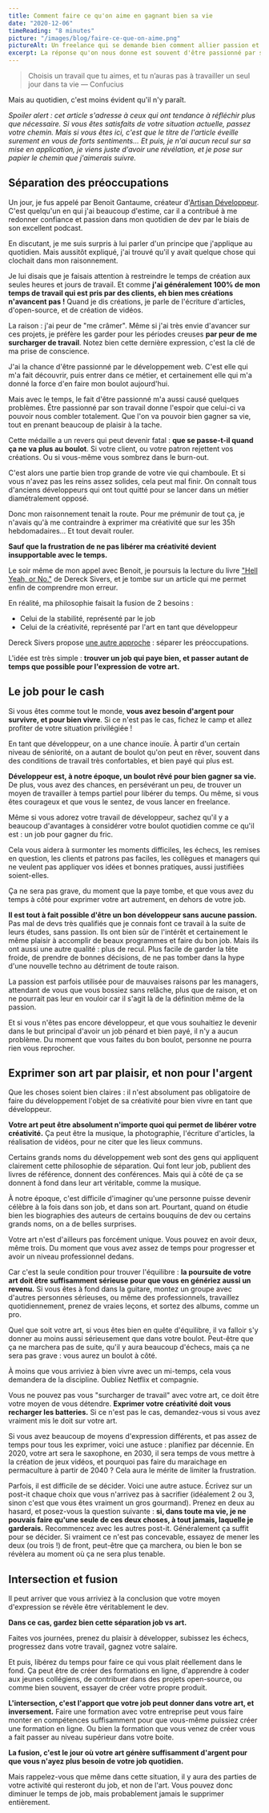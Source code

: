 ```yaml
---
title: Comment faire ce qu'on aime en gagnant bien sa vie
date: "2020-12-06"
timeReading: "8 minutes"
picture: "/images/blog/faire-ce-que-on-aime.png"
pictureAlt: Un freelance qui se demande bien comment allier passion et travail... Illustration [Mickaël Merley](https://mickaelmerley.com/)
excerpt: La réponse qu'on nous donne est souvent d'être passionné par son boulot. Je propose une autre approche.
---
```


> Choisis un travail que tu aimes, et tu n’auras pas à travailler un seul jour dans ta vie — Confucius

Mais au quotidien, c'est moins évident qu'il n'y paraît.

_Spoiler alert : cet article s'adresse à ceux qui ont tendance à réfléchir plus que nécessaire. Si vous êtes satisfaits de votre situation actuelle, passez votre chemin. Mais si vous êtes ici, c'est que le titre de l'article éveille surement en vous de forts sentiments... Et puis, je n'ai aucun recul sur sa mise en application, je viens juste d'avoir une révélation, et je pose sur papier le chemin que j'aimerais suivre._

## Séparation des préoccupations

Un jour, je fus appelé par Benoit Gantaume, créateur d'[Artisan Développeur](https://artisandeveloppeur.fr). C'est quelqu'un en qui j'ai beaucoup d'estime, car il a contribué à me redonner confiance et passion dans mon quotidien de dev par le biais de son excellent podcast.

En discutant, je me suis surpris à lui parler d'un principe que j'applique au quotidien. Mais aussitôt expliqué, j'ai trouvé qu'il y avait quelque chose qui clochait dans mon raisonnement.

Je lui disais que je faisais attention à restreindre le temps de création aux seules heures et jours de travail. Et comme **j'ai généralement 100% de mon temps de travail qui est pris par des clients, eh bien mes créations n'avancent pas !** Quand je dis créations, je parle de l'écriture d'articles, d'open-source, et de création de vidéos.

La raison : j'ai peur de "me crâmer". Même si j'ai très envie d'avancer sur ces projets, je préfère les garder pour les périodes creuses **par peur de me surcharger de travail**. Notez bien cette dernière expression, c'est la clé de ma prise de conscience.

J'ai la chance d'être passionné par le développement web. C'est elle qui m'a fait découvrir, puis entrer dans ce métier, et certainement elle qui m'a donné la force d'en faire mon boulot aujourd'hui.

Mais avec le temps, le fait d'être passionné m'a aussi causé quelques problèmes. Être passionné par son travail donne l'espoir que celui-ci va pouvoir nous combler totalement. Que l'on va pouvoir bien gagner sa vie, tout en prenant beaucoup de plaisir à la tache.

Cette médaille a un revers qui peut devenir fatal : **que se passe-t-il quand ça ne va plus au boulot**. Si votre client, ou votre patron rejettent vos créations. Ou si vous-même vous sombrez dans le burn-out.

C'est alors une partie bien trop grande de votre vie qui chamboule. Et si vous n'avez pas les reins assez solides, cela peut mal finir. On connaît tous d'anciens développeurs qui ont tout quitté pour se lancer dans un métier diamétralement opposé.

Donc mon raisonnement tenait la route. Pour me prémunir de tout ça, je n'avais qu'à me contraindre à exprimer ma créativité que sur les 35h hebdomadaires... Et tout devait rouler.

**Sauf que la frustration de ne pas libérer ma créativité devient insupportable avec le temps.**

Le soir même de mon appel avec Benoit, je poursuis la lecture du livre ["Hell Yeah, or No."](https://sive.rs/n) de Dereck Sivers, et je tombe sur un article qui me permet enfin de comprendre mon erreur.

En réalité, ma philosophie faisait la fusion de 2 besoins :

- Celui de la stabilité, représenté par le job
- Celui de la créativité, représenté par l'art en tant que développeur

Dereck Sivers propose [une autre approche](https://sive.rs/balance) : séparer les préoccupations.

L'idée est très simple : **trouver un job qui paye bien, et passer autant de temps que possible pour l'expression de votre art.**

## Le job pour le cash

Si vous êtes comme tout le monde, **vous avez besoin d'argent pour survivre, et pour bien vivre**. Si ce n'est pas le cas, fichez le camp et allez profiter de votre situation privilégiée !

En tant que développeur, on a une chance inouïe. À partir d'un certain niveau de séniorité, on a autant de boulot qu'on peut en rêver, souvent dans des conditions de travail très confortables, et bien payé qui plus est.

**Développeur est, à notre époque, un boulot rêvé pour bien gagner sa vie.** De plus, vous avez des chances, en persévérant un peu, de trouver un moyen de travailler à temps partiel pour libérer du temps. Ou même, si vous êtes courageux et que vous le sentez, de vous lancer en freelance.

Même si vous adorez votre travail de développeur, sachez qu'il y a beaucoup d'avantages à considérer votre boulot quotidien comme ce qu'il est : un job pour gagner du fric.

Cela vous aidera à surmonter les moments difficiles, les échecs, les remises en question, les clients et patrons pas faciles, les collègues et managers qui ne veulent pas appliquer vos idées et bonnes pratiques, aussi justifiées soient-elles.

Ça ne sera pas grave, du moment que la paye tombe, et que vous avez du temps à côté pour exprimer votre art autrement, en dehors de votre job.

**Il est tout à fait possible d'être un bon développeur sans aucune passion.** Pas mal de devs très qualifiés que je connais font ce travail à la suite de leurs études, sans passion. Ils ont bien sûr de l'intérêt et certainement le même plaisir à accomplir de beaux programmes et faire du bon job. Mais ils ont aussi une autre qualité : plus de recul. Plus facile de garder la tête froide, de prendre de bonnes décisions, de ne pas tomber dans la hype d'une nouvelle techno au détriment de toute raison.

La passion est parfois utilisée pour de mauvaises raisons par les managers, attendant de vous que vous bossiez sans relâche, plus que de raison, et on ne pourrait pas leur en vouloir car il s'agit là de la définition même de la passion.

Et si vous n'êtes pas encore développeur, et que vous souhaitiez le devenir dans le but principal d'avoir un job pénard et bien payé, il n'y a aucun problème. Du moment que vous faites du bon boulot, personne ne pourra rien vous reprocher.

## Exprimer son art par plaisir, et non pour l'argent

Que les choses soient bien claires : il n'est absolument pas obligatoire de faire du développement l'objet de sa créativité pour bien vivre en tant que développeur.

**Votre art peut être absolument n'importe quoi qui permet de libérer votre créativité.** Ça peut être la musique, la photographie, l'écriture d'articles, la réalisation de vidéos, pour ne citer que les lieux communs.

Certains grands noms du développement web sont des gens qui appliquent clairement cette philosophie de séparation. Qui font leur job, publient des livres de référence, donnent des conférences. Mais qui à côté de ça se donnent à fond dans leur art véritable, comme la musique.

À notre époque, c'est difficile d'imaginer qu'une personne puisse devenir célèbre à la fois dans son job, et dans son art. Pourtant, quand on étudie bien les biographies des auteurs de certains bouquins de dev ou certains grands noms, on a de belles surprises.

Votre art n'est d'ailleurs pas forcément unique. Vous pouvez en avoir deux, même trois. Du moment que vous avez assez de temps pour progresser et avoir un niveau professionnel dedans.

Car c'est la seule condition pour trouver l'équilibre : **la poursuite de votre art doit être suffisamment sérieuse pour que vous en génériez aussi un revenu.** Si vous êtes à fond dans la guitare, montez un groupe avec d'autres personnes sérieuses, ou même des professionnels, travaillez quotidiennement, prenez de vraies leçons, et sortez des albums, comme un pro.

Quel que soit votre art, si vous êtes bien en quête d'équilibre, il va falloir s'y donner au moins aussi sérieusement que dans votre boulot. Peut-être que ça ne marchera pas de suite, qu'il y aura beaucoup d'échecs, mais ça ne sera pas grave : vous aurez un boulot à côté.

À moins que vous arriviez à bien vivre avec un mi-temps, cela vous demandera de la discipline. Oubliez Netflix et compagnie.

Vous ne pouvez pas vous "surcharger de travail" avec votre art, ce doit être votre moyen de vous détendre. **Exprimer votre créativité doit vous recharger les batteries.** Si ce n'est pas le cas, demandez-vous si vous avez vraiment mis le doit sur votre art.

Si vous avez beaucoup de moyens d'expression différents, et pas assez de temps pour tous les exprimer, voici une astuce : planifiez par décennie. En 2020, votre art sera le saxophone, en 2030, il sera temps de vous mettre à la création de jeux vidéos, et pourquoi pas faire du maraichage en permaculture à partir de 2040 ? Cela aura le mérite de limiter la frustration.

Parfois, il est difficile de se décider. Voici une autre astuce. Écrivez sur un post-it chaque choix que vous n'arrivez pas à sacrifier (idéalement 2 ou 3, sinon c'est que vous êtes vraiment un gros gourmand). Prenez en deux au hasard, et posez-vous la question suivante : **si, dans toute ma vie, je ne pouvais faire qu'une seule de ces deux choses, à tout jamais, laquelle je garderais.** Recommencez avec les autres post-it. Généralement ça suffit pour se décider. Si vraiment ce n'est pas concevable, essayez de mener les deux (ou trois !) de front, peut-être que ça marchera, ou bien le bon se révèlera au moment où ça ne sera plus tenable.

## Intersection et fusion

Il peut arriver que vous arriviez à la conclusion que votre moyen d'expression se révèle être véritablement le dev.

**Dans ce cas, gardez bien cette séparation job vs art.**

Faites vos journées, prenez du plaisir à développer, subissez les échecs, progressez dans votre travail, gagnez votre salaire.

Et puis, libérez du temps pour faire ce qui vous plait réellement dans le fond. Ça peut être de créer des formations en ligne, d'apprendre à coder aux jeunes collégiens, de contribuer dans des projets open-source, ou comme bien souvent, essayer de créer votre propre produit.

**L'intersection, c'est l'apport que votre job peut donner dans votre art, et inversement.** Faire une formation avec votre entreprise peut vous faire monter en compétences suffisamment pour que vous-même puissiez créer une formation en ligne. Ou bien la formation que vous venez de créer vous a fait passer au niveau supérieur dans votre boite.

**La fusion, c'est le jour où votre art génère suffisamment d'argent pour que vous n'ayez plus besoin de votre job quotidien.**

Mais rappelez-vous que même dans cette situation, il y aura des parties de votre activité qui resteront du job, et non de l'art. Vous pouvez donc diminuer le temps de job, mais probablement jamais le supprimer entièrement.
